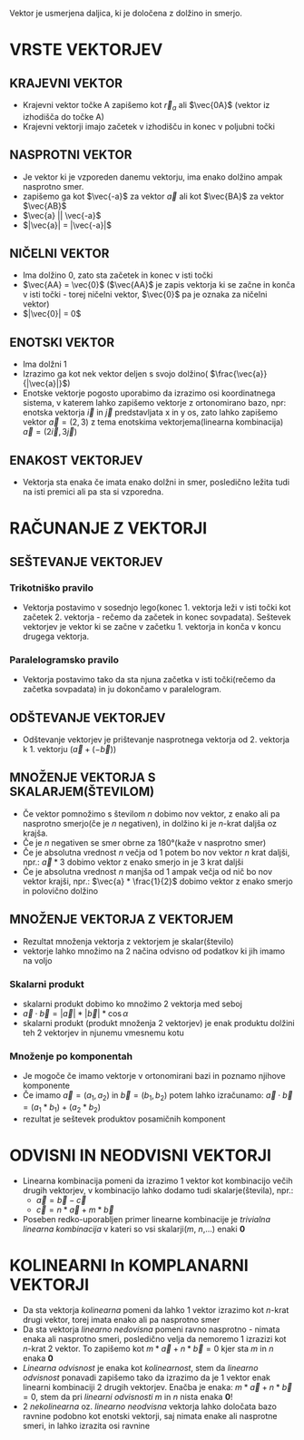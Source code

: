 Vektor je usmerjena daljica, ki je določena z dolžino in smerjo.
# VRSTE VEKTORJEV
## KRAJEVNI VEKTOR
- Krajevni vektor točke A zapišemo kot $\vec{r}_a$ ali $\vec{0A}$ (vektor iz izhodišča do točke A) 
- Krajevni vektorji imajo začetek v izhodišču in konec v poljubni točki

## NASPROTNI VEKTOR
- Je vektor ki je vzporeden danemu vektorju, ima enako dolžino ampak nasprotno smer.
- zapišemo ga kot $\vec{-a}$ za vektor $\vec{a}$ ali kot $\vec{BA}$ za vektor $\vec{AB}$
- $\vec{a} || \vec{-a}$
- $|\vec{a}| = |\vec{-a}|$
## NIČELNI VEKTOR
- Ima dolžino 0, zato sta začetek in konec v isti točki
- $\vec{AA} = \vec{0}$ ($\vec{AA}$ je zapis vektorja ki se začne in konča v isti točki - torej ničelni vektor, $\vec{0}$ pa je oznaka za ničelni vektor)
- $|\vec{0}| = 0$
## ENOTSKI VEKTOR
- Ima dolžni 1
- Izrazimo ga kot nek vektor deljen s svojo dolžino( $\frac{\vec{a}}{|\vec{a}|}$)
- Enotske vektorje pogosto uporabimo da izrazimo osi koordinatnega sistema, v katerem lahko zapišemo vektorje z ortonomirano bazo, npr: enotska vektorja $\vec{i}$ in $\vec{j}$ predstavljata x in y os, zato lahko zapišemo vektor $\vec{a} = (2, 3)$ z tema enotskima vektorjema(linearna kombinacija) $\vec{a} = (2\vec{i}, 3\vec{j}$)

## ENAKOST VEKTORJEV
- Vektorja sta enaka če imata enako dolžni in smer, posledično ležita tudi na isti premici ali pa sta si vzporedna.

# RAČUNANJE Z VEKTORJI
## SEŠTEVANJE VEKTORJEV
### Trikotniško pravilo
- Vektorja postavimo v sosednjo lego(konec 1. vektorja leži v isti točki kot začetek 2. vektorja - rečemo da začetek in konec sovpadata). Seštevek vektorjev je vektor ki se začne v začetku 1. vektorja in konča v koncu drugega vektorja.
### Paralelogramsko pravilo
- Vektorja postavimo tako da sta njuna začetka v isti točki(rečemo da začetka sovpadata) in ju dokončamo v paralelogram.
## ODŠTEVANJE VEKTORJEV
- Odštevanje vektorjev je prištevanje nasprotnega vektorja od 2. vektorja k 1. vektorju ($\vec{a} + (-\vec{b})$)
## MNOŽENJE VEKTORJA S SKALARJEM(ŠTEVILOM)
- Če vektor pomnožimo s številom $n$ dobimo nov vektor, z enako ali pa nasprotno smerjo(če je $n$ negativen), in dolžino ki je $n$-krat daljša oz krajša.
- Če je $n$ negativen se smer obrne za 180°(kaže v nasprotno smer)
- Če je absolutna vrednost $n$ večja od 1 potem bo nov vektor $n$ krat daljši, npr.: $\vec{a} * 3$ dobimo vektor z enako smerjo in je 3 krat daljši
- Če je absolutna vrednost $n$ manjša od 1 ampak večja od nič bo nov vektor krajši, npr.: $\vec{a} * \frac{1}{2}$ dobimo vektor z enako smerjo in polovično dolžino
## MNOŽENJE VEKTORJA Z VEKTORJEM
- Rezultat množenja vektorja z vektorjem je skalar(število)
- vektorje lahko množimo na 2 načina odvisno od podatkov ki jih imamo na voljo
### Skalarni produkt
- skalarni produkt dobimo ko množimo 2 vektorja med seboj
- $\vec{a} \cdot \vec{b} = |\vec{a}| * |\vec{b}| * \cos\alpha$
- skalarni produkt (produkt množenja 2 vektorjev) je enak produktu dolžini teh 2 vektorjev in njunemu vmesnemu kotu

### Množenje po komponentah
- Je mogoče če imamo vektorje v ortonomirani bazi in poznamo njihove komponente
- Če imamo $\vec{a} = (a_1, a_2)$ in $\vec{b} = (b_1, b_2)$ potem lahko izračunamo: $\vec{a} \cdot \vec{b} = (a_1 * b_1) + (a_2 * b_2)$
- rezultat je seštevek produktov posamičnih komponent

# ODVISNI IN NEODVISNI VEKTORJI
- Linearna kombinacija pomeni da izrazimo 1 vektor kot kombinacijo večih drugih vektorjev, v kombinacijo lahko dodamo tudi skalarje(števila), npr.:
	- $\vec{a} = \vec{b} - \vec{c}$
	- $\vec{c} = n * \vec{a} + m * \vec{b}$
- Poseben redko-uporabljen primer linearne kombinacije je *trivialna linearna kombinacija* v kateri so vsi skalarji($m$, $n$,...) enaki **0**
# KOLINEARNI In KOMPLANARNI VEKTORJI
- Da sta vektorja *kolinearna* pomeni da lahko 1 vektor izrazimo kot $n$-krat drugi vektor, torej imata enako ali pa nasprotno smer
- Da sta vektorja *linearno nedovisna* pomeni ravno nasprotno - nimata enaka ali nasprotno smeri, posledično velja da nemoremo 1 izrazizi kot $n$-krat 2 vektor. To zapišemo kot $m * \vec{a} + n * \vec{b} = 0$ kjer sta $m$ in $n$ enaka **0**
- *Linearna odvisnost* je enaka kot *kolinearnost*, stem da *linearno odvisnost* ponavadi zapišemo tako da izrazimo da je 1 vektor enak linearni kombinaciji 2 drugih vektorjev. Enačba je enaka: $m * \vec{a} + n * \vec{b} = 0$, stem da pri *linearni odvisnosti* $m$ in $n$ nista enaka **0**!
- 2 *nekolinearna* oz. *linearno neodvisna* vektorja lahko določata bazo ravnine podobno kot enotski vektorji, saj nimata enake ali nasprotne smeri, in lahko izrazita osi ravnine
